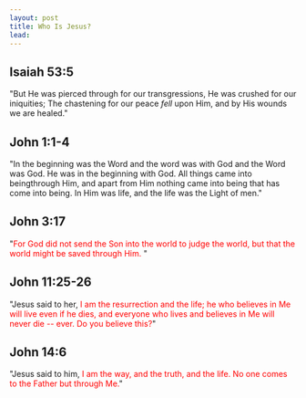 ```yaml
---
layout: post
title: Who Is Jesus?
lead:
---
```



## Isaiah 53:5
"But He was pierced through for our transgressions, He was crushed for our iniquities; The chastening for our peace *fell* upon Him, and by His wounds we are healed."

## John 1:1-4
"In the beginning was the Word and the word was with God and the Word was God.
He was in the beginning with God.
All things came into beingthrough Him, and apart from Him nothing came into being that has come into being.
In Him was life, and the life was the Light of men."

## John 3:17
"<font color="red">For God did not send the Son into the world to judge the world, but that the world might be saved through Him. </font>"


## John 11:25-26
"Jesus said to her,<font color="red"> I am the resurrection and the life; he who believes in Me will live even if he dies,
and everyone who lives and believes in Me will never die -- ever. Do you believe this?</font>"


## John 14:6
"Jesus said to him,<font color="red"> I am the way, and the truth, and the life. No one comes to the Father but through Me.</font>"